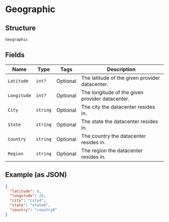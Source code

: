 
# Geographic

## Structure

`Geographic`

## Fields

| Name | Type | Tags | Description |
|  --- | --- | --- | --- |
| `Latitude` | `int?` | Optional | The latitude of the given provider datacenter. |
| `Longitude` | `int?` | Optional | The longitude of the given provider datacenter. |
| `City` | `string` | Optional | The city the datacenter resides in. |
| `State` | `string` | Optional | The state the datacenter resides in. |
| `Country` | `string` | Optional | The country the datacenter resides in. |
| `Region` | `string` | Optional | The region the datacenter resides in. |

## Example (as JSON)

```json
{
  "latitude": 8,
  "longitude": 28,
  "city": "city4",
  "state": "state8",
  "country": "country0"
}
```


